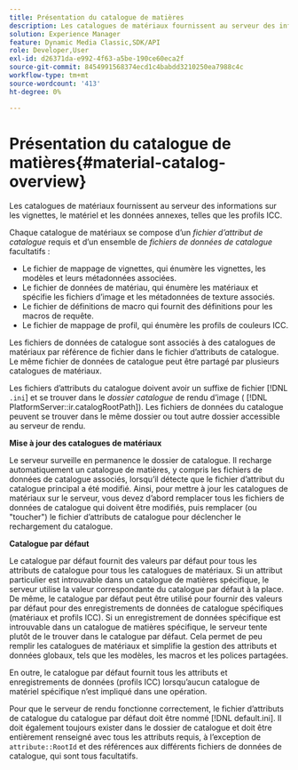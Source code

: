 ```yaml
---
title: Présentation du catalogue de matières
description: Les catalogues de matériaux fournissent au serveur des informations sur les vignettes, le matériel et les données annexes, telles que les profils ICC.
solution: Experience Manager
feature: Dynamic Media Classic,SDK/API
role: Developer,User
exl-id: d26371da-e992-4f63-a5be-190ce60eca2f
source-git-commit: 8454991568374ecd1c4babdd3210250ea7988c4c
workflow-type: tm+mt
source-wordcount: '413'
ht-degree: 0%

---
```


# Présentation du catalogue de matières{#material-catalog-overview}

Les catalogues de matériaux fournissent au serveur des informations sur les vignettes, le matériel et les données annexes, telles que les profils ICC.

Chaque catalogue de matériaux se compose d’un *fichier d’attribut de catalogue* requis et d’un ensemble de *fichiers de données de catalogue* facultatifs :

* Le fichier de mappage de vignettes, qui énumère les vignettes, les modèles et leurs métadonnées associées.
* Le fichier de données de matériau, qui énumère les matériaux et spécifie les fichiers d’image et les métadonnées de texture associés.
* Le fichier de définitions de macro qui fournit des définitions pour les macros de requête.
* Le fichier de mappage de profil, qui énumère les profils de couleurs ICC.

Les fichiers de données de catalogue sont associés à des catalogues de matériaux par référence de fichier dans le fichier d’attributs de catalogue. Le même fichier de données de catalogue peut être partagé par plusieurs catalogues de matériaux.

Les fichiers d’attributs du catalogue doivent avoir un suffixe de fichier [!DNL `.ini`] et se trouver dans le *dossier catalogue* de rendu d’image ( [!DNL PlatformServer::ir.catalogRootPath]). Les fichiers de données du catalogue peuvent se trouver dans le même dossier ou tout autre dossier accessible au serveur de rendu.

**Mise à jour des catalogues de matériaux**

Le serveur surveille en permanence le dossier de catalogue. Il recharge automatiquement un catalogue de matières, y compris les fichiers de données de catalogue associés, lorsqu’il détecte que le fichier d’attribut du catalogue principal a été modifié. Ainsi, pour mettre à jour les catalogues de matériaux sur le serveur, vous devez d’abord remplacer tous les fichiers de données de catalogue qui doivent être modifiés, puis remplacer (ou &quot;toucher&quot;) le fichier d’attributs de catalogue pour déclencher le rechargement du catalogue.

**Catalogue par défaut**

Le catalogue par défaut fournit des valeurs par défaut pour tous les attributs de catalogue pour tous les catalogues de matériaux. Si un attribut particulier est introuvable dans un catalogue de matières spécifique, le serveur utilise la valeur correspondante du catalogue par défaut à la place. De même, le catalogue par défaut peut être utilisé pour fournir des valeurs par défaut pour des enregistrements de données de catalogue spécifiques (matériaux et profils ICC). Si un enregistrement de données spécifique est introuvable dans un catalogue de matières spécifique, le serveur tente plutôt de le trouver dans le catalogue par défaut. Cela permet de peu remplir les catalogues de matériaux et simplifie la gestion des attributs et données globaux, tels que les modèles, les macros et les polices partagées.

En outre, le catalogue par défaut fournit tous les attributs et enregistrements de données (profils ICC) lorsqu’aucun catalogue de matériel spécifique n’est impliqué dans une opération.

Pour que le serveur de rendu fonctionne correctement, le fichier d’attributs de catalogue du catalogue par défaut doit être nommé [!DNL default.ini]. Il doit également toujours exister dans le dossier de catalogue et doit être entièrement renseigné avec tous les attributs requis, à l’exception de `attribute::RootId` et des références aux différents fichiers de données de catalogue, qui sont tous facultatifs.

<!-- **See also**

`PlatformServer::ir.catalogRootPath` -->
